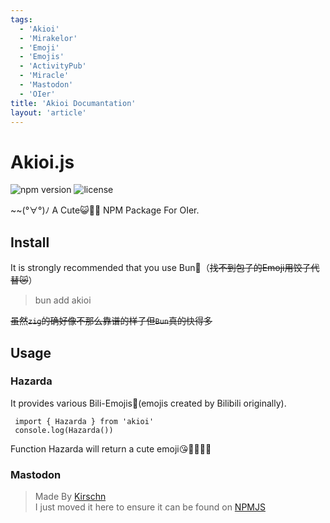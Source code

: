 ```yaml
---
tags:
  - 'Akioi'
  - 'Mirakelor'
  - 'Emoji'
  - 'Emojis'
  - 'ActivityPub'
  - 'Miracle'
  - 'Mastodon'
  - 'OIer'
title: 'Akioi Documantation'
layout: 'article'
---
```


# Akioi.js
![npm version](https://img.shields.io/badge/npm-v1.0.4-brightgreen.svg) ![license](https://img.shields.io/badge/license-MIT-orange.svg)  

~~(°∀°)ﾉ A Cute😺🎀🎵 NPM Package For OIer.

## Install

It is strongly recommended that you use Bun🥟（~~找不到包子的Emoji用饺子代替😿~~）

> bun add akioi

~~虽然`zig`的确好像不那么靠谱的样子但`Bun`真的快得多~~

## Usage

### Hazarda

It provides various Bili-Emojis👹(emojis created by Bilibili originally).

```
 import { Hazarda } from 'akioi'
 console.log(Hazarda())
```
Function Hazarda will return a cute emoji😘🐧🤔🤩🫡

### Mastodon

> Made By [Kirschn](https://github.com/Kirschn/mastodon.js)  
> I just moved it here to ensure it can be found on [NPMJS](https://www.npmjs.com)